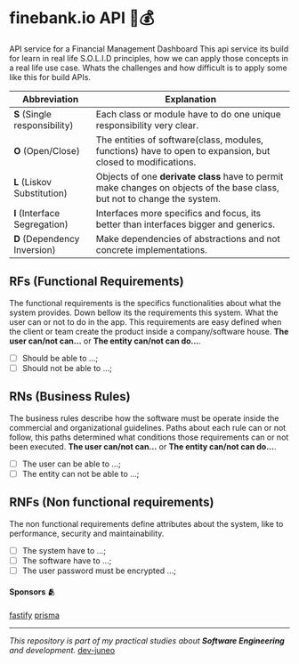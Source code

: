 # finebank.io API 🏦💰

API service for a Financial Management Dashboard
This api service its build for learn in real life S.O.L.I.D principles, how we can apply those concepts in a real life use case.
Whats the challenges and how difficult is to apply some like this for build APIs.

| Abbreviation                  | Explanation                                                                                                               |
| ----------------------------- | ------------------------------------------------------------------------------------------------------------------------- |
| **S** (Single responsibility) | Each class or module have to do one unique responsibility very clear.                                                     |
| **O** (Open/Close)            | The entities of software(class, modules, functions) have to open to expansion, but closed to modifications.               |
| **L** (Liskov Substitution)   | Objects of one **derivate class** have to permit make changes on objects of the base class, but not to change the system. |
| **I** (Interface Segregation) | Interfaces more specifics and focus, its better than interfaces bigger and generics.                                      |
| **D** (Dependency Inversion)  | Make dependencies of abstractions and not concrete implementations.                                                       |

## RFs (Functional Requirements)

The functional requirements is the specifics functionalities about what the system provides. Down bellow its the requirements this system.
What the user can or not to do in the app. This requirements are easy defined when the client or team create the product inside a company/software house. **The user can/not can...** or **The entity can/not can do...**.

- [ ] Should be able to ...;
- [ ] Should not be able to ...;

## RNs (Business Rules)

The business rules describe how the software must be operate inside the commercial and organizational guidelines.
Paths about each rule can or not follow, this paths determined what conditions those requirements can or not been executed. **The user can/not can...** or **The entity can/not can do...**.

- [ ] The user can be able to ...;
- [ ] The entity can not be able to ...;

## RNFs (Non functional requirements)

The non functional requirements define attributes about the system, like to performance, security and maintainability.

- [ ] The system have to ...;
- [ ] The software have to ...;
- [ ] The user password must be encrypted ...;

#### Sponsors 🫂

[fastify](https://github.com/fastify/fastify)
[prisma](https://github.com/prisma/prisma)

---

_This repository is part of my practical studies about **Software Engineering** and development._
[dev-juneo](https://github.com/adairjuneoaf)
